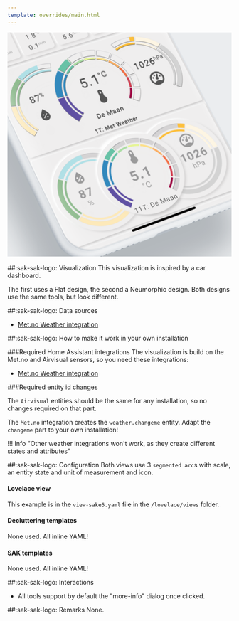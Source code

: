 ```yaml
---
template: overrides/main.html
---
```


[![SAK Example]][SAK Example]

  [SAK Example]: ../assets/screenshots/sak-example-5.png

##:sak-sak-logo: Visualization
This visualization is inspired by a car dashboard.

The first uses a Flat design, the second a Neumorphic design. Both designs use the same tools, but look different.

##:sak-sak-logo: Data sources
- [Met.no Weather integration](https://www.home-assistant.io/integrations/met/)

##:sak-sak-logo: How to make it work in your own installation

###Required Home Assistant integrations
The visualization is build on the Met.no and Airvisual sensors, so you need these integrations:

- [Met.no Weather integration](https://www.home-assistant.io/integrations/met/)

###Required entity id changes

The `Airvisual` entities should be the same for any installation, so no changes required on that part.

The `Met.no` integration creates the `weather.changeme` entity. Adapt the `changeme` part to your own installation!

!!! Info "Other weather integrations won't work, as they create different states and attributes"

##:sak-sak-logo: Configuration
Both views use 3 `segmented arc`s with scale, an entity state and unit of measurement and icon.

#### Lovelace view

This example is in the `view-sake5.yaml` file in the `/lovelace/views` folder.

#### Decluttering templates
None used. All inline YAML!

#### SAK templates
None used. All inline YAML!

##:sak-sak-logo: Interactions
- All tools support by default the "more-info" dialog once clicked.

##:sak-sak-logo: Remarks
None.